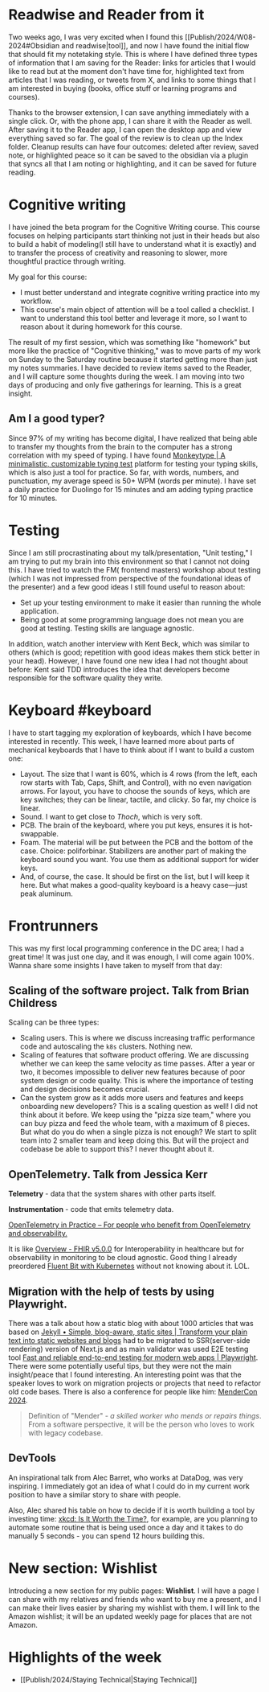 # Readwise and Reader from it
Two weeks ago, I was very excited when I found this [[Publish/2024/W08-2024#Obsidian and readwise|tool]], and now I have found the initial flow that should fit my notetaking style. This is where I have defined three types of information that I am saving for the Reader: links for articles that I would like to read but at the moment don't have time for, highlighted text from articles that I was reading, or tweets from X, and links to some things that I am interested in buying (books, office stuff or learning programs and courses). 

Thanks to the browser extension, I can save anything immediately with a single click. Or, with the phone app, I can share it with the Reader as well. After saving it to the Reader app, I can open the desktop app and view everything saved so far. The goal of the review is to clean up the Index folder. Cleanup results can have four outcomes: deleted after review, saved note, or highlighted peace so it can be saved to the obsidian via a plugin that syncs all that I am noting or highlighting, and it can be saved for future reading.

# Cognitive writing
I have joined the beta program for the Cognitive Writing course. This course focuses on helping participants start thinking not just in their heads but also to build a habit of modeling(I still have to understand what it is exactly) and to transfer the process of creativity and reasoning to slower, more thoughtful practice through writing.

My goal for this course: 
- I must better understand and integrate cognitive writing practice into my workflow.
- This course's main object of attention will be a tool called a checklist. I want to understand this tool better and leverage it more, so I want to reason about it during homework for this course.

The result of my first session, which was something like "homework" but more like the practice of "Cognitive thinking," was to move parts of my work on Sunday to the Saturday routine because it started getting more than just my notes summaries. I have decided to review items saved to the Reader, and I will capture some thoughts during the week. I am moving into two days of producing and only five gatherings for learning. This is a great insight. 

## Am I a good typer?
Since 97% of my writing has become digital, I have realized that being able to transfer my thoughts from the brain to the computer has a strong correlation with my speed of typing. I have found [Monkeytype | A minimalistic, customizable typing test](https://monkeytype.com/) platform for testing your typing skills, which is also just a tool for practice. So far, with words, numbers, and punctuation, my average speed is 50+ WPM (words per minute). I have set a daily practice for Duolingo for 15 minutes and am adding typing practice for 10 minutes. 

# Testing
Since I am still procrastinating about my talk/presentation, "Unit testing," I am trying to put my brain into this environment so that I cannot not doing this. I have tried to watch the FM( frontend masters)  workshop about testing (which I was not impressed from perspective of the foundational ideas of the presenter) and a few good ideas I still found useful to reason about:
- Set up your testing environment to make it easier than running the whole application.
- Being good at some programming language does not mean you are good at testing. Testing skills are language agnostic.

In addition, watch another interview with Kent Beck, which was similar to others (which is good; repetition with good ideas makes them stick better in your head). However, I have found one new idea I had not thought about before: Kent said TDD introduces the idea that developers become responsible for the software quality they write.

# Keyboard #keyboard
I have to start tagging my exploration of keyboards, which I have become interested in recently. This week, I have learned more about parts of mechanical keyboards that I have to think about if I want to build a custom one:
- Layout. The size that I want is 60%, which is 4 rows (from the left, each row starts with Tab, Caps, Shift, and Control), with no even navigation arrows. For layout, you have to choose the sounds of keys, which are key switches; they can be linear, tactile, and clicky. So far, my choice is linear.
- Sound. I want to get close to *Thoch*, which is very soft.
- PCB. The brain of the keyboard, where you put keys, ensures it is hot-swappable.
- Foam. The material will be put between the PCB and the bottom of the case. Choice: poliforbinar.
Stabilizers are another part of making the keyboard sound you want. You use them as additional support for wider keys.
- And, of course, the case. It should be first on the list, but I will keep it here. But what makes a good-quality keyboard is a heavy case—just peak aluminum.

# Frontrunners
This was my first local programming conference in the DC area; I had a great time! It was just one day, and it was enough, I will come again 100%. Wanna share some insights I have taken to myself from that day:
## Scaling of the software project. Talk from **Brian Childress**
Scaling can be three types:
- Scaling users. This is where we discuss increasing traffic performance code and autoscaling the `k8s` clusters. Nothing new.
- Scaling of features that software product offering. We are discussing whether we can keep the same velocity as time passes. After a year or two, it becomes impossible to deliver new features because of poor system design or code quality. This is where the importance of testing and design decisions becomes crucial.
- Can the system grow as it adds more users and features and keeps onboarding new developers? This is a scaling question as well! I did not think about it before. We keep using the "pizza size team," where you can buy pizza and feed the whole team, with a maximum of 8 pieces. But what do you do when a single pizza is not enough? We start to split team into 2 smaller team and keep doing this. But will the project and codebase be able to support this? I never thought about it. 
## OpenTelemetry. Talk from **Jessica Kerr** 
**Telemetry** - data that the system shares with other parts itself.

**Instrumentation** - code that emits telemetry data.

[OpenTelemetry in Practice – For people who benefit from OpenTelemetry and observability.](https://otelinpractice.net)

It is like [Overview - FHIR v5.0.0](https://www.hl7.org/fhir/overview.html) for Interoperability in healthcare but for observability in monitoring to be cloud agnostic. Good thing I already preordered [Fluent Bit with Kubernetes](https://www.manning.com/books/fluent-bit-with-kubernetes) without not knowing about it. LOL.

## Migration with the help of tests by using Playwright.
There was a talk about how a static blog with about 1000 articles that was based on [Jekyll • Simple, blog-aware, static sites | Transform your plain text into static websites and blogs](https://jekyllrb.com/) had to be migrated to SSR(server-side rendering) version of Next.js and as main validator was used E2E testing tool [Fast and reliable end-to-end testing for modern web apps | Playwright](https://playwright.dev/).  There were some potentially useful tips, but they were not the main insight/peace that I found interesting. An interesting point was that the speaker loves to work on migration projects or projects that need to refactor old code bases. There is also a conference for people like him: [MenderCon 2024](https://mendercon.com/). 
> Definition of "Mender" - *a skilled worker who mends or repairs things*. From a software perspective, it will be the person who loves to work with legacy codebase. 

## DevTools
An inspirational talk from Alec Barret, who works at DataDog, was very inspiring. I immediately got an idea of what I could do in my current work position to have a similar story to share with people.

Also, Alec shared his table on how to decide if it is worth building a tool by investing time: [xkcd: Is It Worth the Time?](https://xkcd.com/1205/), for example, are you planning to automate some routine that is being used once a day and it takes to do manually 5 seconds - you can spend 12 hours building this.

# New section: Wishlist
Introducing a new section for my public pages: **Wishlist**. I will have a page I can share with my relatives and friends who want to buy me a present, and I can make their lives easier by sharing my wishlist with them. I will link to the Amazon wishlist; it will be an updated weekly page for places that are not Amazon.

# Highlights of the week
- [[Publish/2024/Staying Technical|Staying Technical]]